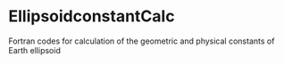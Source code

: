 # EllipsoidconstantCalc
Fortran codes for calculation of the geometric and physical constants of Earth ellipsoid
